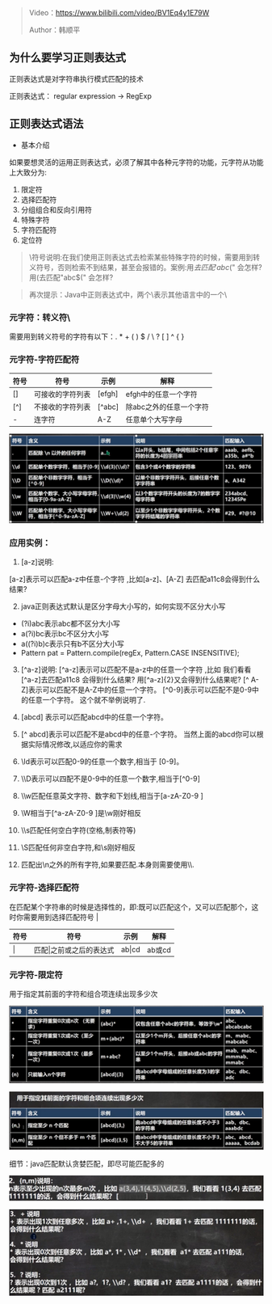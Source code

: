 
> Video：https://www.bilibili.com/video/BV1Eq4y1E79W
> 
>Author：韩顺平

## 为什么要学习正则表达式

正则表达式是对字符串执行模式匹配的技术

正则表达式： regular expression -> RegExp





## 正则表达式语法

- 基本介绍

如果要想灵活的运用正则表达式，必须了解其中各种元字符的功能，元字符从功能上大致分为:

1. 限定符
2. 选择匹配符
3. 分组组合和反向引用符
4. 特殊字符
5. 字符匹配符
6. 定位符

> \符号说明:在我们使用正则表达式去检索某些特殊字符的时候，需要用到转义符号，否则检索不到结果，甚至会报错的。案例:用$去匹配' abc$(" 会怎样?用(去匹配"abc$(" 会怎样?

> 再次提示：Java中正则表达式中，两个\\表示其他语言中的一个\

### 元字符：转义符\\

需要用到转义符号的字符有以下：. * + ( ) $ / \ ? [ ] ^ { }

### 元字符-字符匹配符

| 符号 | 符号             | 示例   | 解释                    |
| ---- | ---------------- | ------ | ----------------------- |
| []   | 可接收的字符列表 | [efgh] | efgh中的任意一个字符    |
| [^]  | 不接收的字符列表 | [^abc] | 除abc之外的任意一个字符 |
| -    | 连字符           | A-Z    | 任意单个大写字母        |

![image-20230523210403681](img/image-20230523210403681.png)

### 应用实例：

1. [a-z]说明:

  [a-z]表示可以匹配a-z中任意-个字符 ,比如[a-z]、[A-Z] 去匹配a11c8会得到什么结果?

2. java正则表达式默认是区分字母大小写的，如何实现不区分大小写

- (?i)abc表示abc都不区分大小写
- a(?i)bc表示bc不区分大小写
- a((?i)b)c表示只有b不区分大小写
- Pattern pat = Pattern.compile(regEx, Pattern.CASE INSENSITIVE);

3. [^a-z]说明:
\[^a-z\]表示可以匹配不是a-z中的任意一个字符 ,比如
我们看看\[^a-z\]去匹配a11c8 会得到什么结果? 用\[^a-z\]{2}又会得到什么结果呢?
\[^ A-Z\]表示可以匹配不是A-Z中的任意一个字符。
\[^0-9\]表示可以匹配不是0-9中的任意一个字符。
这个就不举例说明了.

4. [abcd] 表示可以匹配abcd中的任意一个字符。
5. \[^ abcd\]表示可以匹配不是abcd中的任意-个字符。
  当然上面的abcd你可以根据实际情况修改,以适应你的需求
6. \ld表示可以匹配0-9的任意一个数字,相当于 [0-9]。
7. \\\D表示可以四配不是0-9中的任意一个数字,相当于\[^0-9\]
8. \\\w匹配任意英文字符、数字和下划线,相当于[a-zA-Z0-9 ]
9. \\W相当于\[^a-zA-Z0-9 \]是\w刚好相反
10. \\\s匹配任何空白字符(空格,制表符等)
11. \\S匹配任何非空白字符,和\s刚好相反
12. 匹配出\n之外的所有字符,如果要匹配.本身则需要使用\\\\.

### 元字符-选择匹配符

在匹配某个字符串的时候是选择性的，即:既可以匹配这个，又可以匹配那个，这时你需要用到选择匹配符号 |

| 符号 | 符号                     | 示例   | 解释   |
| ---- | ------------------------ | ------ | ------ |
| \|   | 匹配\|之前或之后的表达式 | ab\|cd | ab或cd |

### 元字符-限定符

用于指定其前面的字符和组合项连续出现多少次

![image-20230523215715484](img/image-20230523215715484.png)

![image-20230523220454938](img/image-20230523220454938.png)

细节：java匹配默认贪婪匹配，即尽可能匹配多的

![image-20230523220224253](img/image-20230523220224253.png)

![image-20230523220300898](img/image-20230523220300898.png)